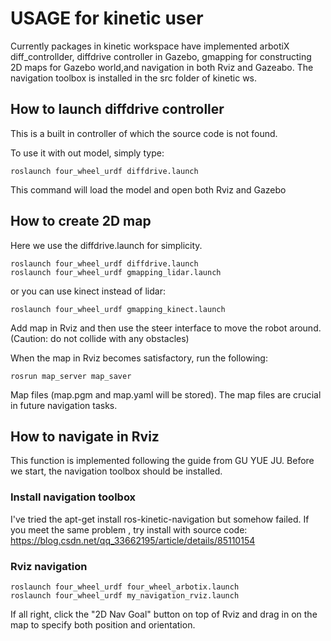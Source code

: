 #	USAGE for kinetic user
Currently packages in kinetic workspace have implemented arbotiX diff_controllder, diffdrive controller in Gazebo, gmapping for constructing 2D maps for Gazebo world,and navigation in both Rviz and Gazeabo. The navigation toolbox is installed in the 
src folder of kinetic ws.
  
##	How to launch diffdrive controller
This is a built in controller of which the source code is not found.
	
To use it with out model, simply type:

	roslaunch four_wheel_urdf diffdrive.launch
This command will load the model and open both Rviz and Gazebo
## How to create 2D map
Here we use the diffdrive.launch for simplicity.
	
	roslaunch four_wheel_urdf diffdrive.launch
	roslaunch four_wheel_urdf gmapping_lidar.launch
or you can use kinect instead of lidar:

	roslaunch four_wheel_urdf gmapping_kinect.launch
Add map in Rviz and then use the steer interface to move the robot around.(Caution: do not collide with any obstacles)

When the map in Rviz becomes satisfactory, run the following:
	
	rosrun map_server map_saver
Map files (map.pgm and map.yaml will be stored). The map files are crucial in future navigation tasks.

## How to navigate in Rviz
This function is implemented following the guide from GU YUE JU. 
Before we start, the navigation toolbox should be installed.

### Install navigation toolbox
I've tried the apt-get install ros-kinetic-navigation but somehow failed. If you meet the same problem ,
try install with source code:
https://blog.csdn.net/qq_33662195/article/details/85110154

### Rviz navigation
	roslaunch four_wheel_urdf four_wheel_arbotix.launch 
	roslaunch four_wheel_urdf my_navigation_rviz.launch 
If all right, click the "2D Nav Goal" button on top of Rviz and drag in on the map to specify both position and orientation. 
